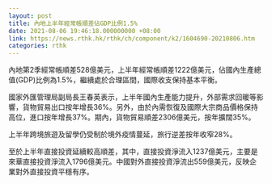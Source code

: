 ```yaml
---
layout: post
title: 內地上半年經常帳順差佔GDP比例1.5%
date: 2021-08-06 19:46:18.000000000 +08:00
link: https://news.rthk.hk/rthk/ch/component/k2/1604690-20210806.htm
categories: rthk
---
```


內地第2季經常帳順差528億美元，上半年經常帳順差1222億美元，佔國內生產總值(GDP)比例為1.5%，繼續處於合理區間，國際收支保持基本平衡。

國家外匯管理局副局長王春英表示，上半年國內生產能力提升，外部需求回暖等影響，貨物貿易出口按年增長36%。另外，由於內需恢復及國際大宗商品價格保持高位，進口按年增長37%。期內，貨物貿易順差2306億美元，按年擴闊35%。

上半年跨境旅遊及留學仍受制於境外疫情蔓延，旅行逆差按年收窄28%。

至於上半年直接投資延續較高順差，其中，直接投資淨流入1237億美元，主要是來華直接投資淨流入1796億美元。中國對外直接投資淨流出559億美元，反映企業對外直接投資平穩有序。
